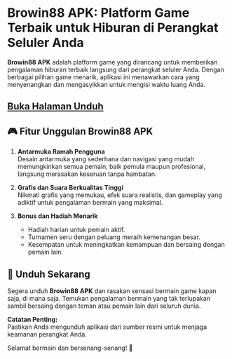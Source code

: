 # Browin88 APK: Platform Game Terbaik untuk Hiburan di Perangkat Seluler Anda

**Browin88 APK** adalah platform game yang dirancang untuk memberikan pengalaman hiburan terbaik langsung dari perangkat seluler Anda. Dengan berbagai pilihan game menarik, aplikasi ini menawarkan cara yang menyenangkan dan mengasyikkan untuk mengisi waktu luang Anda.
##   [Buka Halaman Unduh](https://apktodo.io/id/browin88/)
## 🎮 **Fitur Unggulan Browin88 APK**
1. **Antarmuka Ramah Pengguna**  
   Desain antarmuka yang sederhana dan navigasi yang mudah memungkinkan semua pemain, baik pemula maupun profesional, langsung merasakan keseruan tanpa hambatan.
   
2. **Grafis dan Suara Berkualitas Tinggi**  
   Nikmati grafis yang memukau, efek suara realistis, dan gameplay yang adiktif untuk pengalaman bermain yang maksimal.
   
3. **Bonus dan Hadiah Menarik**  
   - Hadiah harian untuk pemain aktif.  
   - Turnamen seru dengan peluang meraih kemenangan besar.  
   - Kesempatan untuk meningkatkan kemampuan dan bersaing dengan pemain lain.

## 📲 **Unduh Sekarang**
Segera unduh **Browin88 APK** dan rasakan sensasi bermain game kapan saja, di mana saja. Temukan pengalaman bermain yang tak terlupakan sambil bersaing dengan teman atau pemain lain dari seluruh dunia.  

**Catatan Penting:**  
Pastikan Anda mengunduh aplikasi dari sumber resmi untuk menjaga keamanan perangkat Anda.

Selamat bermain dan bersenang-senang! 🎉
